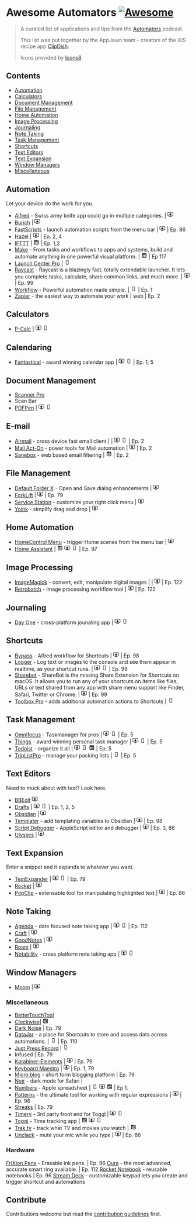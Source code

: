 # Awesome Automators [![Awesome](https://awesome.re/badge.svg)](https://awesome.re)

> A curated list of applications and tips from the [Automators](https://automators.fm/) podcast.
>
> This list was put together by the AppJawn team - creators of the iOS recipe app [ClipDish](https://getclipdish.com).
>
> Icons provided by [Icons8](https://icons8.com).

## Contents

- [Automation](#automation)
- [Calculators](#calculators)
- [Document Management](#document-management)
- [File Management](#file-management)
- [Home Automation](#home-automation)
- [Image Processing](#image-processing)
- [Journaling](#journaling)
- [Note Taking](#note-taking)
- [Task Management](#task-management)
- [Shortcuts](#shortcuts)
- [Text Editors](#text-editors)
- [Text Expansion](#text-expansion)
- [Window Managers](#window-managers)
- [Miscellaneous](#miscellaneous)

## Automation

Let your device do the work for you.

- [Alfred](https://www.alfredapp.com/) - Swiss army knife app could go in multiple categories. | ![macOS](icons/icons8-mac-client.png)
- [Bunch](https://bunchapp.co) | ![macOS](icons/icons8-mac-client.png)
- [FastScripts](https://redsweater.com/fastscripts/) - launch automation scripts from the menu bar | ![macOS](icons/icons8-mac-client.png) | Ep. 86
- [Hazel](https://www.noodlesoft.com) | ![macOS](icons/icons8-mac-client.png) | Ep. 2, 4
- [IFTTT](https://ifttt.com/) | ![web](icons/icons8-web-16.png) | Ep. 1,2
- [Make](https://make.com) - From tasks and workflows to apps and systems, build and automate anything in one powerful visual platform. | ![web](icons/icons8-web-16.png) | Ep 117
- [Launch Center Pro](https://apps.apple.com/us/app/launch-center-pro/id532016360) | ![iOS](icons/icons8-iphone.png)
- [Raycast](https://www.raycast.com/) - Raycast is a blazingly fast, totally extendable launcher. It lets you complete tasks, calculate, share common links, and much more. | ![macOS](icons/icons8-mac-client.png) | Ep. 99
- [Workflow](https://www.workflow.is) - Powerful automation made simple. | ![iOS](icons/icons8-iphone.png) | Ep. 1
- [Zapier](https://zapier.com) - the easiest way to automate your work | web | Ep. 2

## Calculators

- [P-Calc](https://pcalc.com) | ![macOS](icons/icons8-mac-client.png) ![iOS](icons/icons8-iphone.png)

## Calendaring

- [Fantastical](https://flexibits.com/fantastical) - award winning calendar app | ![macOS](icons/icons8-mac-client.png) ![iOS](icons/icons8-iphone.png) | Ep. 1, 5

## Document Management

- [Scanner Pro](https://readdle.com/scannerpro)
- Scan Bar
- [PDFPen](https://pdfpen.com) | ![macOS](icons/icons8-mac-client.png) ![iOS](icons/icons8-iphone.png)

## E-mail

- [Airmail](https://airmailapp.com/) - cross device fast email client | | ![macOS](icons/icons8-mac-client.png) ![iOS](icons/icons8-iphone.png) | Ep. 2
- [Mail Act-On](https://smallcubed.com/) - power tools for Mail automation | ![macOS](icons/icons8-mac-client.png) | Ep. 2
- [Sanebox](https://www.sanebox.com) - web based email filtering | ![web](icons/icons8-web-16.png) | Ep. 2

## File Management

- [Default Folder X](https://stclairsoft.com/DefaultFolderX/) - Open and Save dialog enhancements | ![macOS](icons/icons8-mac-client.png)
- [ForkLift](https://binarynights.com) | ![macOS](icons/icons8-mac-client.png) | Ep. 79
- [Service Station](https://servicestation.menu) - customize your right click menu | ![macOS](icons/icons8-mac-client.png)
- [Yoink](https://eternalstorms.at/yoink/mac/index.html) - simplify drag and drop | ![macOS](icons/icons8-mac-client.png)

## Home Automation

- [HomeControl Menu](https://apps.apple.com/us/app/homecontrol-menu-for-homekit/id1547121417) - trigger Home scenes from the menu bar | ![macOS](icons/icons8-mac-client.png)
- [Home Assistant](https://www.home-assistant.io) | ![web](icons/icons8-web-16.png) ![macOS](icons/icons8-mac-client.png) ![iOS](icons/icons8-iphone.png) | Ep. 97

## Image Processing

- [ImageMagick](https://imagemagick.org/index.php) - convert, edit, manipulate digital images | | ![macOS](icons/icons8-mac-client.png) | Ep. 122
- [Retrobatch](https://flyingmeat.com/retrobatch/) - image processing workflow tool | ![macOS](icons/icons8-mac-client.png) | Ep. 122

## Journaling

- [Day One](https://dayoneapp.com) - cross-platform jounaling app | ![macOS](icons/icons8-mac-client.png) ![iOS](icons/icons8-iphone.png)

## Shortcuts

- [Bypass](https://www.thoughtasylum.com/alfred/alfred_bypass_for_shortcuts/) - Alfred workflow for Shortcuts | ![macOS](icons/icons8-mac-client.png) | Ep. 98
- [Logger](https://www.logger.rocks/) - Log text or images to the console and see them appear in realtime, as your shortcut runs. | ![macOS](icons/icons8-mac-client.png) ![iOS](icons/icons8-iphone.png) | Ep. 99
- [Sharebot](https://apps.apple.com/us/app/sharebot-for-shortcuts/id1597340986) - ShareBot is the missing Share Extension for Shortcuts on macOS. It allows you to run any of your shortcuts on items like files, URLs or text shared from any app with share menu support like Finder, Safari, Twitter or Chrome. | ![macOS](icons/icons8-mac-client.png) | Ep. 99
- [Toolbox Pro](https://toolboxpro.app) - adds additional automation actions to Shortcuts | ![iOS](icons/icons8-iphone.png)

## Task Management

- [Omnifocus](https://www.omnigroup.com/omnifocus/) - Taskmanager for pros | ![macOS](icons/icons8-mac-client.png) ![iOS](icons/icons8-iphone.png) | Ep. 5
- [Things](https://culturedcode.com/things/) - award winning personal task manager | ![macOS](icons/icons8-mac-client.png) ![iOS](icons/icons8-iphone.png) | Ep. 5
- [Todoist](https://todoist.com/) - organize it all | ![macOS](icons/icons8-mac-client.png) ![iOS](icons/icons8-iphone.png) ![web](icons/icons8-web-16.png) | Ep. 5
- [TripListPro](https://apps.apple.com/us/app/triplist-packing-list-manager/id696726953) - manage your packing lists | ![iOS](icons/icons8-iphone.png) | Ep. 5

## Text Editors

Need to muck about with text? Look here.

- [BBEdit](https://www.barebones.com/products/bbedit/) ![macOS](icons/icons8-mac-client.png)
- [Drafts](https://getdrafts.com/) | ![macOS](icons/icons8-mac-client.png) ![iOS](icons/icons8-iphone.png) | Ep. 1, 2, 5
- [Obsidian](https://obsidian.md/) | ![macOS](icons/icons8-mac-client.png)
- [Templater](https://github.com/SilentVoid13/Templater) - add templating variables to Obsidian | ![macOS](icons/icons8-mac-client.png) | Ep. 98
- [Script Debugger](https://latenightsw.com/) - AppleScript editor and debugger | ![macOS](icons/icons8-mac-client.png) | Ep. 3, 86
- [Ulysses](https://ulysses.app/) | ![macOS](icons/icons8-mac-client.png)

## Text Expansion

Enter a snippet and it expands to whatever you want.

- [TextExpander](https://textexpander.com) | ![macOS](icons/icons8-mac-client.png) ![iOS](icons/icons8-iphone.png) | Ep. 79
- [Rocket](https://matthewpalmer.net/rocket/) | ![macOS](icons/icons8-mac-client.png)
- [PopClip](https://pilotmoon.com/popclip/) - extensable tool for manipulating highlighted text | ![macOS](icons/icons8-mac-client.png) | Ep. 86

## Note Taking

- [Agenda](https://agenda.com) - date focused note taking app | ![macOS](icons/icons8-mac-client.png) ![iOS](icons/icons8-iphone.png) | Ep. 112
- [Craft](https://www.craft.do) | ![macOS](icons/icons8-mac-client.png)
- [GoodNotes](https://www.goodnotes.com) | ![macOS](icons/icons8-mac-client.png)
- [Roam](https://roamresearch.com) | ![macOS](icons/icons8-mac-client.png)
- [Notability](https://notability.com) - cross platform note taking app | ![macOS](icons/icons8-mac-client.png) ![iOS](icons/icons8-iphone.png)

## Window Managers

- [Moom](https://manytricks.com/moom/) | ![macOS](icons/icons8-mac-client.png)

### Miscellaneous

- [BetterTouchTool](https://folivora.ai)
- [Clockwise](https://www.getclockwise.com)| ![web](icons/icons8-web-16.png)
- [Dark Noise](https://darknoise.app) | Ep. 79
- [DataJar](https://datajar.app) - a place for Shortcuts to store and access data across automations. | ![iOS](icons/icons8-iphone.png) | Ep. 110
- [Just Press Record](https://www.openplanetsoftware.com/just-press-record/) | ![iOS](icons/icons8-iphone.png)
- Infused | Ep. 79
- [Karabiner-Elements](https://pqrs.org/osx/karabiner/) | ![macOS](icons/icons8-mac-client.png) | Ep. 79
- [Keyboard Maestro](https://www.keyboardmaestro.com/) | ![macOS](icons/icons8-mac-client.png) | Ep. 1, 79
- [Micro.blog](https://micro.blog) - short form blogging platform | Ep. 79
- [Noir](https://getnoir.app) - dark mode for Safari |
- [Numbers](https://www.apple.com/numbers/) - Apple spreadsheet | ![iOS](icons/icons8-iphone.png) ![macOS](icons/icons8-mac-client.png)
  ![web](icons/icons8-web-16.png) | Ep 1.
- [Patterns](https://krillapps.com/patterns/) - the ultimate tool for working with regular expressions | ![macOS](icons/icons8-mac-client.png) | Ep. 96
- [Streaks](https://streaksapp.com) | Ep. 79
- [Timery](https://timeryapp.com/) - 3rd party front end for Toggl | ![macOS](icons/icons8-mac-client.png) ![iOS](icons/icons8-iphone.png)
- [Toggl](https://timeryapp.com/) - Time tracking app | ![web](icons/icons8-web-16.png) ![macOS](icons/icons8-mac-client.png) ![iOS](icons/icons8-iphone.png)
- [Trak.tv](https://trakt.tv) - track what TV and movies you watch | ![web](icons/icons8-web-16.png)
- [Unclack](https://unclack.app/#/) - mute your mic while you type | ![macOS](icons/icons8-mac-client.png) | Ep. 86

### Hardware

[FriXion Pens](https://www.pilotpen.us/categories/frixion-erasable-ink-pens/) - Erasable ink pens. | Ep. 96
[Oura](https://ouraring.com/product/horizon-silver) - the most advanced, accurate smart ring available. | Ep. 112
[Rocket Notebook](https://getrocketbook.com/collections/notebooks) - reusable notebooks | Ep. 96
[Stream Deck](https://www.elgato.com/en/stream-deck) - customizable keypad lets you create and trigger shortcut and automations

## Contribute

Contributions welcome but read the [contribution guidelines](contributing.md) first.
